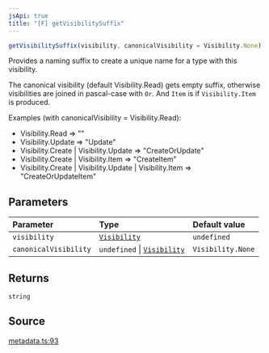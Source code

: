 ```yaml
---
jsApi: true
title: "[F] getVisibilitySuffix"
---
```


```ts
getVisibilitySuffix(visibility, canonicalVisibility = Visibility.None): string
```

Provides a naming suffix to create a unique name for a type with this
visibility.

The canonical visibility (default Visibility.Read) gets empty suffix,
otherwise visibilities are joined in pascal-case with `Or`. And `Item` is
if `Visibility.Item` is produced.

Examples (with canonicalVisibility = Visibility.Read):

- Visibility.Read => ""
- Visibility.Update => "Update"
- Visibility.Create | Visibility.Update => "CreateOrUpdate"
- Visibility.Create | Visibility.Item => "CreateItem"
- Visibility.Create | Visibility.Update | Visibility.Item => "CreateOrUpdateItem"

## Parameters

| Parameter             | Type                                                     | Default value     |
| :-------------------- | :------------------------------------------------------- | :---------------- |
| `visibility`          | [`Visibility`](Enumeration.Visibility.md)                | `undefined`       |
| `canonicalVisibility` | `undefined` \| [`Visibility`](Enumeration.Visibility.md) | `Visibility.None` |

## Returns

`string`

## Source

[metadata.ts:93](https://github.com/markcowl/cadl/blob/3db15286/packages/http/src/metadata.ts#L93)

